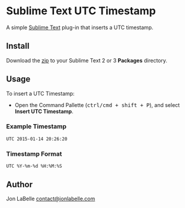 # Sublime Text UTC Timestamp

A simple [Sublime Text](http://www.sublimetext.com) plug-in that inserts a UTC timestamp.

## Install

Download the [zip](https://github.com/jonlabelle/SublimeTimestamp/archive/master.zip) to your Sublime Text 2 or 3 **Packages** directory.

## Usage

To insert a UTC Timestamp:

- Open the Command Pallette (<kbd>ctrl/cmd + shift + P</kbd>), and select **Insert UTC Timestamp**.

### Example Timestamp

	UTC 2015-01-14 20:26:20

### Timestamp Format

	UTC %Y-%m-%d %H:%M:%S

## Author

Jon LaBelle <contact@jonlabelle.com>
